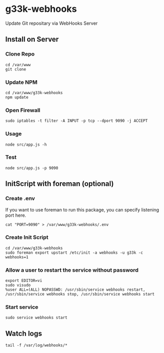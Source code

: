 g33k-webhooks
=============

Update Git repositary via WebHooks Server

## Install on Server

### Clone Repo
```
cd /var/www
git clone 
```

### Update NPM
```
cd /var/www/g33k-webhooks
npm update
```

### Open Firewall
```
sudo iptables -t filter -A INPUT -p tcp --dport 9090 -j ACCEPT
```

### Usage
```
node src/app.js -h
```

### Test
```
node src/app.js -p 9090
```

## InitScript with foreman (optional)

### Create .env

If you want to use foreman to run this package, you can specify listening port here.

```
cat "PORT=9090" > /var/www/g33k-webhooks/.env
```

### Create Init Script
```
cd /var/www/g33k-webhooks
sudo foreman export upstart /etc/init -a webhooks -u g33k -c webhooks=1
```

### Allow a user to restart the service without password
```
export EDITOR=vi
sudo visudo
%user ALL=(ALL) NOPASSWD: /usr/sbin/service webhooks restart, /usr/sbin/service webhooks stop, /usr/sbin/service webhooks start
```

### Start service 
```
sudo service webhooks start
```

## Watch logs
```
tail -f /var/log/webhooks/*
```

